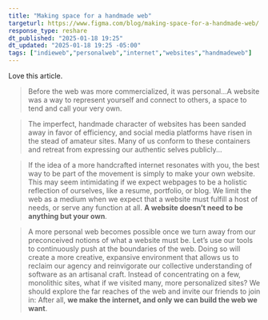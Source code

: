 ```yaml
---
title: "Making space for a handmade web"
targeturl: https://www.figma.com/blog/making-space-for-a-handmade-web/
response_type: reshare
dt_published: "2025-01-18 19:25"
dt_updated: "2025-01-18 19:25 -05:00"
tags: ["indieweb","personalweb","internet","websites","handmadeweb"]
---
```


Love this article. 

> Before the web was more commercialized, it was personal...A website was a way to represent yourself and connect to others, a space to tend and call your very own.

> The imperfect, handmade character of websites has been sanded away in favor of efficiency, and social media platforms have risen in the stead of amateur sites. Many of us conform to these containers and retreat from expressing our authentic selves publicly...

> If the idea of a more handcrafted internet resonates with you, the best way to be part of the movement is simply to make your own website. This may seem intimidating if we expect webpages to be a holistic reflection of ourselves, like a resume, portfolio, or blog. We limit the web as a medium when we expect that a website must fulfill a host of needs, or serve any function at all. **A website doesn’t need to be anything but your own**.

> A more personal web becomes possible once we turn away from our preconceived notions of what a website must be. Let’s use our tools to continuously push at the boundaries of the web. Doing so will create a more creative, expansive environment that allows us to reclaim our agency and reinvigorate our collective understanding of software as an artisanal craft. Instead of concentrating on a few, monolithic sites, what if we visited many, more personalized sites? We should explore the far reaches of the web and invite our friends to join in: After all, **we make the internet, and only we can build the web we want**.